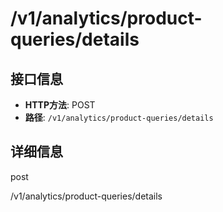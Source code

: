 # /v1/analytics/product-queries/details

## 接口信息

- **HTTP方法**: POST
- **路径**: `/v1/analytics/product-queries/details`

## 详细信息

post

/v1/analytics/product-queries/details
